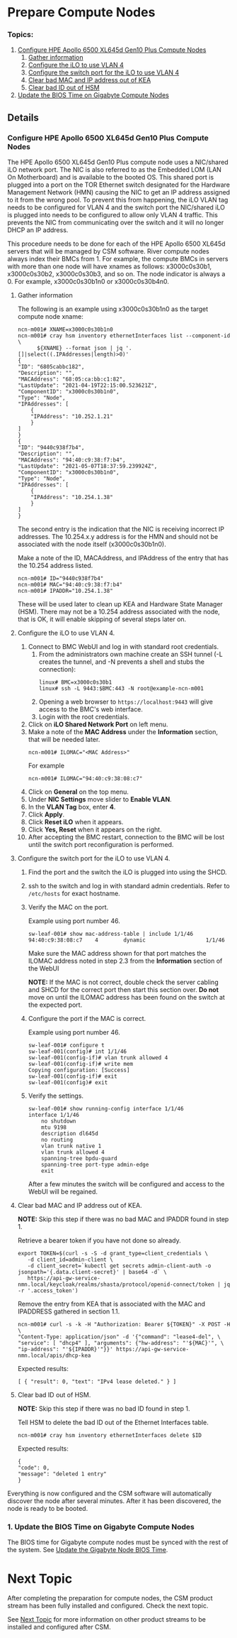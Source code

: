 # Prepare Compute Nodes

### Topics:
   1. [Configure HPE Apollo 6500 XL645d Gen10 Plus Compute Nodes](#configure-hpe-apollo-6500-x645d-gen10-plus-compute-nodes)
      1. [Gather information](#gather_information)
      2. [Configure the iLO to use VLAN 4](#configure_ilo)
      3. [Configure the switch port for the iLO to use VLAN 4](#configure_switch_port)
      4. [Clear bad MAC and IP address out of KEA](#cleanup_kea)
      5. [Clear bad ID out of HSM](#cleanup_hsm)
   2. [Update the BIOS Time on Gigabyte Compute Nodes](#update-the-bios-time-on-gigabyte-compute-nodes)

## Details

<a name="configure-hpe-apollo-6500-x645d-gen10-plus-compute-nodes"></a>

### Configure HPE Apollo 6500 XL645d Gen10 Plus Compute Nodes

The HPE Apollo 6500 XL645d Gen10 Plus compute node uses a NIC/shared iLO network
port. The NIC is also referred to as the Embedded LOM (LAN On Motherboard) and
is available to the booted OS. This shared port is plugged into a port on the
TOR Ethernet switch designated for the Hardware Management Network (HMN) causing
the NIC to get an IP address assigned to it from the wrong pool. To prevent this
from happening, the iLO VLAN tag needs to be configured for VLAN 4 and the
switch port the NIC/shared iLO is plugged into needs to be configured to allow
only VLAN 4 traffic. This prevents the NIC from communicating over the switch
and it will no longer DHCP an IP address.

This procedure needs to be done for each of the HPE Apollo 6500 XL645d servers
that will be managed by CSM software. River compute nodes always index their
BMCs from 1. For example, the compute BMCs in servers with more than one node
will have xnames as follows: x3000c0s30b1, x3000c0s30b2, x3000c0s30b3, and so
on. The node indicator is always a 0. For example, x3000c0s30b1n0 or
x3000c0s30b4n0.

   <a name="gather_information"></a>

1. Gather information

   The following is an example using x3000c0s30b1n0 as the target compute node
   xname:

   ```
   ncn-m001# XNAME=x3000c0s30b1n0
   ncn-m001# cray hsm inventory ethernetInterfaces list --component-id \
         ${XNAME} --format json | jq '.[]|select((.IPAddresses|length)>0)'
   {
   "ID": "6805cabbc182",
   "Description": "",
   "MACAddress": "68:05:ca:bb:c1:82",
   "LastUpdate": "2021-04-19T22:15:00.523621Z",
   "ComponentID": "x3000c0s30b1n0",
   "Type": "Node",
   "IPAddresses": [
       {
       "IPAddress": "10.252.1.21"
       }
   ]
   }
   {
   "ID": "9440c938f7b4",
   "Description": "",
   "MACAddress": "94:40:c9:38:f7:b4",
   "LastUpdate": "2021-05-07T18:37:59.239924Z",
   "ComponentID": "x3000c0s30b1n0",
   "Type": "Node",
   "IPAddresses": [
       {
       "IPAddress": "10.254.1.38"
       }
   ]
   }
   ```
   The second entry is the indication that the NIC is receiving incorrect IP
   addresses. The 10.254.x.y address is for the HMN and should not be associated
   with the node itself (x3000c0s30b1n0).

   Make a note of the ID, MACAddress, and IPAddress of the entry that has the
   10.254 address listed.
   ```
   ncn-m001# ID="9440c938f7b4"
   ncn-m001# MAC="94:40:c9:38:f7:b4"
   ncn-m001# IPADDR="10.254.1.38"
   ```
   These will be used later to clean up KEA and Hardware State Manager (HSM).
   There may not be a 10.254 address associated with the node, that is OK, it
   will enable skipping of several steps later on.

   <a name="configure_ilo"></a>

2. Configure the iLO to use VLAN 4.
   1. Connect to BMC WebUI and log in with standard root credentials.
      1. From the administrators own machine create an SSH tunnel (-L creates
         the tunnel, and -N prevents a shell and stubs the connection):
         ```
         linux# BMC=x3000c0s30b1
         linux# ssh -L 9443:$BMC:443 -N root@example-ncn-m001
         ```
      1. Opening a web browser to `https://localhost:9443` will give access to
         the BMC's web interface.
      1. Login with the root credentials.
   2. Click on **iLO Shared Network Port** on left menu.
   2. Make a note of the **MAC Address** under the **Information** section,
        that will be needed later.
        ```
        ncn-m001# ILOMAC="<MAC Address>"
        ```
        For example
        ```
        ncn-m001# ILOMAC="94:40:c9:38:08:c7"
        ```
   3. Click on **General** on the top menu.
   4. Under **NIC Settings** move slider to **Enable VLAN**.
   5. In the **VLAN Tag** box, enter **4**.
   6. Click **Apply**.
   7. Click **Reset iLO** when it appears.
   8.  Click **Yes, Reset** when it appears on the right.
   9.  After accepting the BMC restart, connection to the BMC will be lost until
   the switch port reconfiguration is performed.

   <a name="configure_switch_port"></a>

2. Configure the switch port for the iLO to use VLAN 4.
   1. Find the port and the switch the iLO is plugged into using the SHCD.
   2. ssh to the switch and log in with standard admin credentials. Refer to
   `/etc/hosts` for exact hostname.
   3. Verify the MAC on the port.

      Example using port number 46.

      ```
      sw-leaf-001# show mac-address-table | include 1/1/46
      94:40:c9:38:08:c7    4        dynamic                   1/1/46
      ```

      Make sure the MAC address shown for that port matches the ILOMAC address
      noted in step 2.3 from the **Information** section of the WebUI

      **NOTE:** If the MAC is not correct, double check the server cabling and
      SHCD for the correct port then start this section over. **Do not** move on
      until the ILOMAC address has been found on the switch at the expected
      port.

   4. Configure the port if the MAC is correct.

      Example using port number 46.

      ```
      sw-leaf-001# configure t
      sw-leaf-001(config)# int 1/1/46
      sw-leaf-001(config-if)# vlan trunk allowed 4
      sw-leaf-001(config-if)# write mem
      Copying configuration: [Success]
      sw-leaf-001(config-if)# exit
      sw-leaf-001(config)# exit
      ```
   5. Verify the settings.
      ```
      sw-leaf-001# show running-config interface 1/1/46
      interface 1/1/46
          no shutdown
          mtu 9198
          description dl645d
          no routing
          vlan trunk native 1
          vlan trunk allowed 4
          spanning-tree bpdu-guard
          spanning-tree port-type admin-edge
          exit
      ```

      After a few minutes the switch will be configured and access to the
      WebUI will be regained.

   <a name="cleanup_kea"></a>

3. Clear bad MAC and IP address out of KEA.

   **NOTE:** Skip this step if there was no bad MAC and IPADDR found in step 1.

   Retrieve a bearer token if you have not done so already.
   ```
   export TOKEN=$(curl -s -S -d grant_type=client_credentials \
      -d client_id=admin-client \
      -d client_secret=`kubectl get secrets admin-client-auth -o jsonpath='{.data.client-secret}' | base64 -d` \
      https://api-gw-service-nmn.local/keycloak/realms/shasta/protocol/openid-connect/token | jq -r '.access_token')
   ```

   Remove the entry from KEA that is associated with the MAC and IPADDRESS
   gathered in section 1.1.

   ```
   ncn-m001# curl -s -k -H "Authorization: Bearer ${TOKEN}" -X POST -H \
   "Content-Type: application/json" -d '{"command": "lease4-del", \
   "service": [ "dhcp4" ], "arguments": {"hw-address": "'${MAC}'", \
   "ip-address": "'${IPADDR}'"}}' https://api-gw-service-nmn.local/apis/dhcp-kea
   ```
   Expected results:
   ```
   [ { "result": 0, "text": "IPv4 lease deleted." } ]
   ```

   <a name="cleanup_hsm"></a>

4. Clear bad ID out of HSM.

   **NOTE:** Skip this step if there was no bad ID found in step 1.

   Tell HSM to delete the bad ID out of the Ethernet Interfaces table.
   ```
   ncn-m001# cray hsm inventory ethernetInterfaces delete $ID
   ```
   Expected results:
   ```
   {
   "code": 0,
   "message": "deleted 1 entry"
   }
   ```
Everything is now configured and the CSM software will automatically discover
the node after several minutes. After it has been discovered, the node is ready
to be booted.

<a name="update-the-bios-time-on-gigabyte-compute-nodes"></a>
### 1. Update the BIOS Time on Gigabyte Compute Nodes
The BIOS time for Gigabyte compute nodes must be synced with the rest of the system.
See [Update the Gigabyte Node BIOS Time](../operations/node_management/Update_the_Gigabyte_Node_BIOS_Time.md).


<a name="next-topic"></a>

# Next Topic

   After completing the preparation for compute nodes, the CSM product stream
   has been fully installed and configured. Check the next topic.

   See [Next Topic](index.md#next_topic) for more information on other product
   streams to be installed and configured after CSM.
